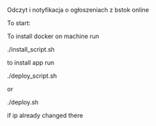 Odczyt i notyfikacja o ogłoszeniach z bstok online

To start:

To install docker on machine run

./install_script.sh <ip>

to install app run

./deploy_script.sh <ip>

or

./deploy.sh

if ip already changed there